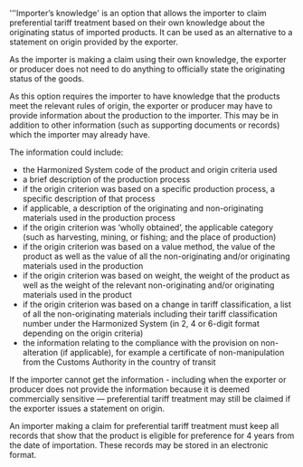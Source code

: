 '‘'Importer’s knowledge' is an option that allows the importer to claim preferential tariff treatment based on their own knowledge about the originating status of imported products. It can be used as an alternative to a statement on origin provided by the exporter.

As the importer is making a claim using their own knowledge, the exporter or producer does not need to do anything to officially state the originating status of the goods.

As this option requires the importer to have knowledge that the products meet the relevant rules of origin, the exporter or producer may have to provide information about the production to the importer. This may be in addition to other information (such as supporting documents or records) which the importer may already have.

The information could include:

- the Harmonized System code of the product and origin criteria used
- a brief description of the production process
- if the origin criterion was based on a specific production process, a specific description of that process
- if applicable, a description of the originating and non-originating materials used in the production process
- if the origin criterion was ‘wholly obtained’, the applicable category (such as harvesting, mining, or fishing; and the place of production)
- if the origin criterion was based on a value method, the value of the product as well as the value of all the non-originating and/or originating materials used in the production
- if the origin criterion was based on weight, the weight of the product as well as the weight of the relevant non-originating and/or originating materials used in the product
- if the origin criterion was based on a change in tariff classification, a list of all the non-originating materials including their tariff classification number under the Harmonized System (in 2, 4 or 6-digit format depending on the origin criteria)
- the information relating to the compliance with the provision on non-alteration (if applicable), for example a certificate of non-manipulation from the Customs Authority in the country of transit

If the importer cannot get the information - including when the exporter or producer does not provide the information because it is deemed commercially sensitive — preferential tariff treatment may still be claimed if the exporter issues a statement on origin.

An importer making a claim for preferential tariff treatment must keep all records that show that the product is eligible for preference for 4 years from the date of importation. These records may be stored in an electronic format.